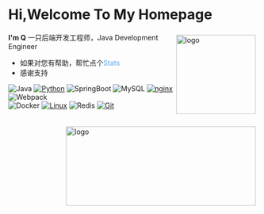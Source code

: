 # Hi,Welcome To My Homepage



**I'm Q**<img src="https://github-readme-stats.vercel.app/api?username=Q-1515&show_icons=true&theme=buefy&count_private=true" alt="logo" height="160" align="right" style="margin: 5px; margin-bottom: 20px;"/>
一只后端开发工程师，Java Development Engineer 


* 如果对您有帮助，帮忙点个<font color= "#5aa9ee">Stats</font>
* 感谢支持


![Java](https://img.shields.io/badge/-Java-007396?style=flat-square&logo=java&logoColor=ffffff)
[![Python](https://img.shields.io/badge/-Python-3776AB?style=flat-square&logo=python&logoColor=ffffff)](https://www.python.org/)
![SpringBoot](https://img.shields.io/badge/-SpringBoot-4FC08D?style=flat-square&logo=SpringBoot&logoColor=white)
![MySQL](https://img.shields.io/badge/-MySQL-f05032?style=flat-square&logo=MySQL&logoColor=white)
[![nginx](https://img.shields.io/badge/-Nginx-4FC08D?style=flat-square&logo=Nginx&logoColor=ffffff)](http://nginx.org)
![Webpack](https://img.shields.io/badge/-Webpack-8DD6F9?style=flat-square&logo=webpack&logoColor=ffffff)</br>
![Docker](https://img.shields.io/badge/Docker-2496ED?style=flat-square&logo=docker&logoColor=ffffff)
[![Linux](https://img.shields.io/badge/-Linux-333333?style=flat-square&logo=linux&logoColor=white)](https://www.linuxfoundation.org/)
![Redis](https://img.shields.io/badge/-Redis-CB3837?style=flat-square&logo=Redis&logoColor=white)
[![Git](https://img.shields.io/badge/-Git-f05032?style=flat-square&logo=git&logoColor=white)](https://git-scm.com/)

<img src="https://github-readme-stats.vercel.app/api/top-langs/?username=Q-1515&theme=buefy&layout=compact" alt="logo" height="160" width = "383" align="right" style="margin: 5px; margin-bottom: 20px;"/></br>

